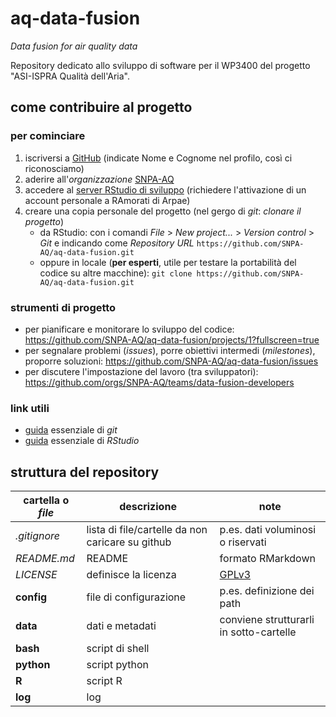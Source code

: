 # aq-data-fusion
_Data fusion for air quality data_

Repository dedicato allo sviluppo di software per il WP3400 del progetto "ASI-ISPRA Qualità dell'Aria".

## come contribuire al progetto

### per cominciare
1. iscriversi a [GitHub](http://github.com) (indicate Nome e Cognome nel profilo, così ci riconosciamo)
1. aderire all'_organizzazione_ [SNPA-AQ](https://github.com/SNPA-AQ)
1. accedere al [server RStudio di sviluppo](https://rdati.arpae.it/) (richiedere l'attivazione di un account personale a RAmorati di Arpae)
1. creare una copia personale del progetto (nel gergo di _git_: _clonare il progetto_)
    * da RStudio: con i comandi _File_ > _New project..._ > _Version control_ > _Git_ e indicando come _Repository URL_ `https://github.com/SNPA-AQ/aq-data-fusion.git`
    * oppure in locale (__per esperti__, utile per testare la portabilità del codice su altre macchine): `git clone https://github.com/SNPA-AQ/aq-data-fusion.git`
 
### strumenti di progetto
* per pianificare e monitorare lo sviluppo del codice: https://github.com/SNPA-AQ/aq-data-fusion/projects/1?fullscreen=true
* per segnalare problemi (_issues_), porre obiettivi intermedi (_milestones_), proporre soluzioni: https://github.com/SNPA-AQ/aq-data-fusion/issues
* per discutere l'impostazione del lavoro (tra sviluppatori): https://github.com/orgs/SNPA-AQ/teams/data-fusion-developers
  
### link utili
* [guida](https://services.github.com/on-demand/downloads/github-git-cheat-sheet.pdf) essenziale di _git_
* [guida](https://github.com/rstudio/cheatsheets/raw/master/rstudio-ide.pdf) essenziale di _RStudio_

## struttura del repository

| __cartella__ o _file_ | descrizione | note |
|-----------------------|-------------|------|
| _.gitignore_| lista di file/cartelle da non caricare su github | p.es. dati voluminosi o riservati |
| _README.md_ | README  | formato RMarkdown |
| _LICENSE_ | definisce la licenza | [GPLv3](https://www.gnu.org/licenses/quick-guide-gplv3.it.html) |
| __config__ | file di configurazione| p.es. definizione dei path|
| __data__ | dati e metadati| conviene strutturarli in sotto-cartelle |
| __bash__   |script di shell|  |
| __python__ |script python  |  |
| __R__      |script R       |  |
| __log__ | log |  |
